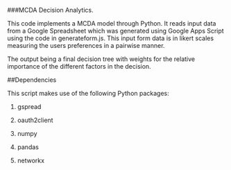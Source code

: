 ###MCDA Decision Analytics.

This code implements a MCDA model through Python. It reads input data from a
Google Spreadsheet which was generated using Google Apps Script using the code in
generateform.js. This input form data is in likert scales measuring the users
preferences in a pairwise manner.

The output being a final decision tree with weights for the relative importance
of the different factors in the decision.

##Dependencies

This script makes use of the following Python packages:

1. gspread

2. oauth2client

3. numpy

4. pandas

5. networkx
